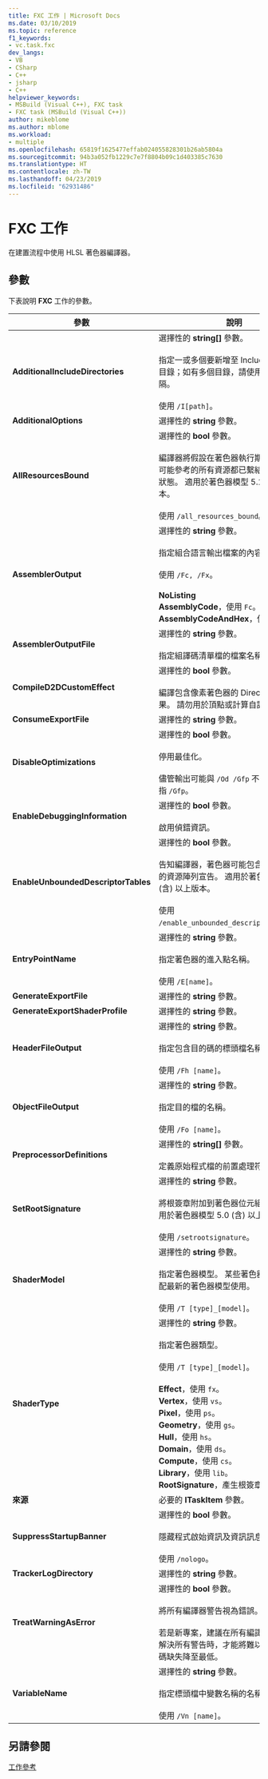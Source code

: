 ```yaml
---
title: FXC 工作 | Microsoft Docs
ms.date: 03/10/2019
ms.topic: reference
f1_keywords:
- vc.task.fxc
dev_langs:
- VB
- CSharp
- C++
- jsharp
- C++
helpviewer_keywords:
- MSBuild (Visual C++), FXC task
- FXC task (MSBuild (Visual C++))
author: mikeblome
ms.author: mblome
ms.workload:
- multiple
ms.openlocfilehash: 65819f1625477effab024055828301b26ab5804a
ms.sourcegitcommit: 94b3a052fb1229c7e7f8804b09c1d403385c7630
ms.translationtype: HT
ms.contentlocale: zh-TW
ms.lasthandoff: 04/23/2019
ms.locfileid: "62931486"
---
```

# <a name="fxc-task"></a>FXC 工作

在建置流程中使用 HLSL 著色器編譯器。

## <a name="parameters"></a>參數

下表說明 **FXC** 工作的參數。

|參數|說明|
|---------------|-----------------|
|**AdditionalIncludeDirectories**|選擇性的 **string[]** 參數。<br/><br/>指定一或多個要新增至 Include 路徑中的目錄；如有多個目錄，請使用分號加以分隔。<br/><br/>使用 `/I[path]`。|
|**AdditionalOptions**|選擇性的 **string** 參數。|
|**AllResourcesBound**|選擇性的 **bool** 參數。<br/><br/>編譯器將假設在著色器執行期間，著色器可能參考的所有資源都已繫結且處於良好狀態。 適用於著色器模型 5.1 (含) 以上版本。<br/><br/>使用 `/all_resources_bound`。|
|**AssemblerOutput**|選擇性的 **string** 參數。<br/><br/>指定組合語言輸出檔案的內容。<br/><br/>使用 `/Fc, /Fx`。<br/><br/>**NoListing**<br/>**AssemblyCode**，使用 `Fc`。<br/>**AssemblyCodeAndHex**，使用 `Fx`。|
|**AssemblerOutputFile**|選擇性的 **string** 參數。<br/><br/>指定組譯碼清單檔的檔案名稱。|
|**CompileD2DCustomEffect**|選擇性的 **bool** 參數。<br/><br/>編譯包含像素著色器的 Direct2D 自訂效果。 請勿用於頂點或計算自訂效果。|
|**ConsumeExportFile**|選擇性的 **string** 參數。|
|**DisableOptimizations**|選擇性的 **bool** 參數。<br/><br/>停用最佳化。<br/><br/>儘管輸出可能與 `/Od /Gfp` 不同，但 `/Od` 意指 `/Gfp`。|
|**EnableDebuggingInformation**|選擇性的 **bool** 參數。<br/><br/>啟用偵錯資訊。|
|**EnableUnboundedDescriptorTables**|選擇性的 **bool** 參數。<br/><br/>告知編譯器，著色器可能包含未繫結範圍的資源陣列宣告。 適用於著色器模型 5.1 (含) 以上版本。<br/><br/>使用 `/enable_unbounded_descriptor_tables`。|
|**EntryPointName**|選擇性的 **string** 參數。<br/><br/>指定著色器的進入點名稱。<br/><br/>使用 `/E[name]`。|
|**GenerateExportFile**|選擇性的 **string** 參數。|
|**GenerateExportShaderProfile**|選擇性的 **string** 參數。|
|**HeaderFileOutput**|選擇性的 **string** 參數。<br/><br/>指定包含目的碼的標頭檔名稱。<br/><br/>使用 `/Fh [name]`。|
|**ObjectFileOutput**|選擇性的 **string** 參數。<br/><br/>指定目的檔的名稱。<br/><br/>使用 `/Fo [name]`。|
|**PreprocessorDefinitions**|選擇性的 **string[]** 參數。<br/><br/>定義原始程式檔的前置處理符號。|
|**SetRootSignature**|選擇性的 **string** 參數。<br/><br/>將根簽章附加到著色器位元組程式碼。 適用於著色器模型 5.0 (含) 以上版本。<br/><br/>使用 `/setrootsignature`。|
|**ShaderModel**|選擇性的 **string** 參數。<br/><br/>指定著色器模型。 某些著色器類型只能搭配最新的著色器模型使用。<br/><br/>使用 `/T [type]_[model]`。|
|**ShaderType**|選擇性的 **string** 參數。<br/><br/>指定著色器類型。<br/><br/>使用 `/T [type]_[model]`。<br/><br/>**Effect**，使用 `fx`。<br/>**Vertex**，使用 `vs`。<br/>**Pixel**，使用 `ps`。<br/>**Geometry**，使用 `gs`。<br/>**Hull**，使用 `hs`。<br/>**Domain**，使用 `ds`。<br/>**Compute**，使用 `cs`。<br/>**Library**，使用 `lib`。<br/>**RootSignature**，產生根簽章物件。|
|**來源**|必要的 **ITaskItem** 參數。|
|**SuppressStartupBanner**|選擇性的 **bool** 參數。<br/><br/>隱藏程式啟始資訊及資訊訊息。<br/><br/>使用 `/nologo`。|
|**TrackerLogDirectory**|選擇性的 **string** 參數。|
|**TreatWarningAsError**|選擇性的 **bool** 參數。<br/><br/>將所有編譯器警告視為錯誤。<br/><br/>若是新專案，建議在所有編譯中使用 `/WX`；解決所有警告時，才能將難以找出的程式碼缺失降至最低。|
|**VariableName**|選擇性的 **string** 參數。<br/><br/>指定標頭檔中變數名稱的名稱。<br/><br/>使用 `/Vn [name]`。|

## <a name="see-also"></a>另請參閱

[工作參考](../msbuild/msbuild-task-reference.md)